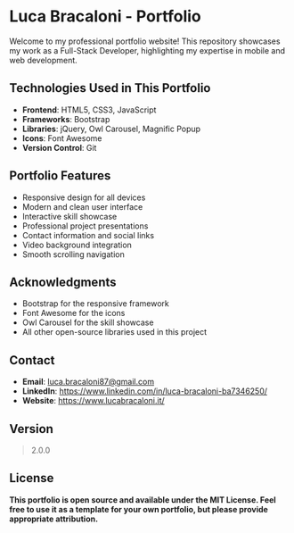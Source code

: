 # Luca Bracaloni - Portfolio

Welcome to my professional portfolio website! This repository showcases my work as a Full-Stack Developer, highlighting my expertise in mobile and web development.

## Technologies Used in This Portfolio

- **Frontend**: HTML5, CSS3, JavaScript
- **Frameworks**: Bootstrap
- **Libraries**: jQuery, Owl Carousel, Magnific Popup
- **Icons**: Font Awesome
- **Version Control**: Git

## Portfolio Features

- Responsive design for all devices
- Modern and clean user interface
- Interactive skill showcase
- Professional project presentations
- Contact information and social links
- Video background integration
- Smooth scrolling navigation

## Acknowledgments

- Bootstrap for the responsive framework
- Font Awesome for the icons
- Owl Carousel for the skill showcase
- All other open-source libraries used in this project

## Contact

- **Email**: luca.bracaloni87@gmail.com
- **LinkedIn**: https://www.linkedin.com/in/luca-bracaloni-ba7346250/
- **Website**: https://www.lucabracaloni.it/

## Version

> 2.0.0

## License

**This portfolio is open source and available under the MIT License. Feel free to use it as a template for your own portfolio, but please provide appropriate attribution.**
